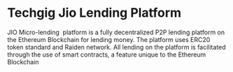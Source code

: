 # Techgig Jio Lending Platform
JIO Micro-lending  platform is a fully decentralized P2P lending platform on the  Ethereum Blockchain for lending money. The platform uses ERC20 token standard  and Raiden network. All lending on the platform is facilitated through the  use of smart contracts, a feature unique to the Ethereum Blockchain
